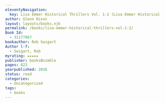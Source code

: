 ```yaml
---
eleventyNavigation:
  key: Lisa Emmer Historical Thrillers Vol. 1-2 (Lisa Emmer Historical Thriller Series)
author: Glenn Dixon
layout: layouts/books.njk
permalink: /books/lisa-emmer-historical-thrillers-vol-1-2/
Book Id:
  - 31177867
bookauthor: Rob Swigart
Author l-f:
  - Swigart, Rob
myrating: ★★★★★
publisher: booksBnimble
pages: 623
yearpublished: 2016
status: read
categories:
  - Uncategorized
tags:
  - books
---
```

